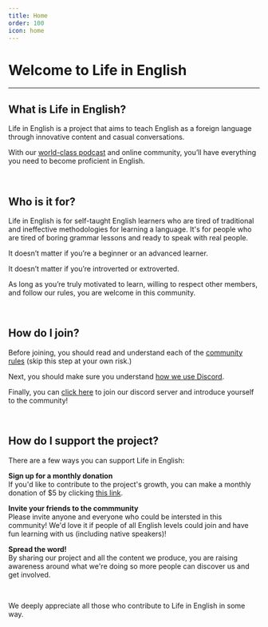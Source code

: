 ```yaml
---
title: Home
order: 100
icon: home
---
```


# Welcome to Life in English

---

## What is Life in English?

Life in English is a project that aims to teach English as a foreign language through innovative content and casual conversations.

With our [world-class podcast](https://www.lifeinenglish.net/podcast) and online community, you’ll have everything you need to become proficient in English.

<br>

## Who is it for?

Life in English is for self-taught English learners who are tired of traditional and ineffective methodologies for learning a language. It's for people who are tired of boring grammar lessons and ready to speak with real people.

It doesn’t matter if you’re a beginner or an advanced learner. 

It doesn’t matter if you’re introverted or extroverted. 

As long as you’re truly motivated to learn, willing to respect other members, and follow our rules, you are welcome in this community.

<br>

## How do I join?

Before joining, you should read and understand each of the [community rules](/Rules.md) (skip this step at your own risk.)

Next, you should make sure you understand [how we use Discord](/Discord/index.md).

Finally, you can [click here](https://discord.gg/yseD225AF2) to join our discord server and introduce yourself to the community!

<br>

## How do I support the project?

There are a few ways you can support Life in English:

**Sign up for a monthly donation**
<br>
If you'd like to contribute to the project's growth, you can make a monthly donation of $5 by clicking [this link](https://buy.stripe.com/9AQ9CA3xca2CfwQdQU).


**Invite your friends to the commmunity**
<br>
Please invite anyone and everyone who could be intersted in this community! We'd love it if people of all English levels could join and have fun learning with us (including native speakers)!


**Spread the word!** 
<br>
By sharing our project and all the content we produce, you are raising awareness around what we're doing so more people can discover us and get involved.

<br>

We deeply appreciate all those who contribute to Life in English in some way.